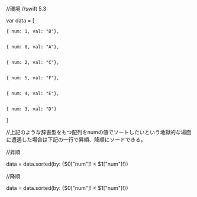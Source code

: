 //環境
//swift 5.3

var data = [


    { num: 1, val: "B"},
    
    
    { num: 0, val: "A"},
    
    
    { num: 2, val: "C"},
    
    
    { num: 5, val: "F"},
    
    
    { num: 4, val: "E"},
    
    
    { num: 3, val: "D"}
    
    
]


//上記のような辞書型をもつ配列をnumの値でソートしたいという地獄的な場面に遭遇した場合は下記の一行で昇順、降順にソードできる。


//昇順


data = data.sorted(by: {$0["num"]! < $1["num"]!})


//降順


data = data.sorted(by: {$0["num"]! < $1["num"]!})



